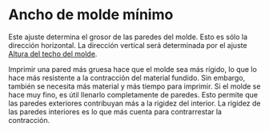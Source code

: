 Ancho de molde mínimo
====
Este ajuste determina el grosor de las paredes del molde. Esto es sólo la dirección horizontal. La dirección vertical será determinada por el ajuste [Altura del techo del molde](mold_roof_height.md).

Imprimir una pared más gruesa hace que el molde sea más rígido, lo que lo hace más resistente a la contracción del material fundido. Sin embargo, también se necesita más material y más tiempo para imprimir. Si el molde se hace muy fino, es útil llenarlo completamente de paredes. Esto permite que las paredes exteriores contribuyan más a la rigidez del interior. La rigidez de las paredes interiores es lo que más cuenta para contrarrestar la contracción.